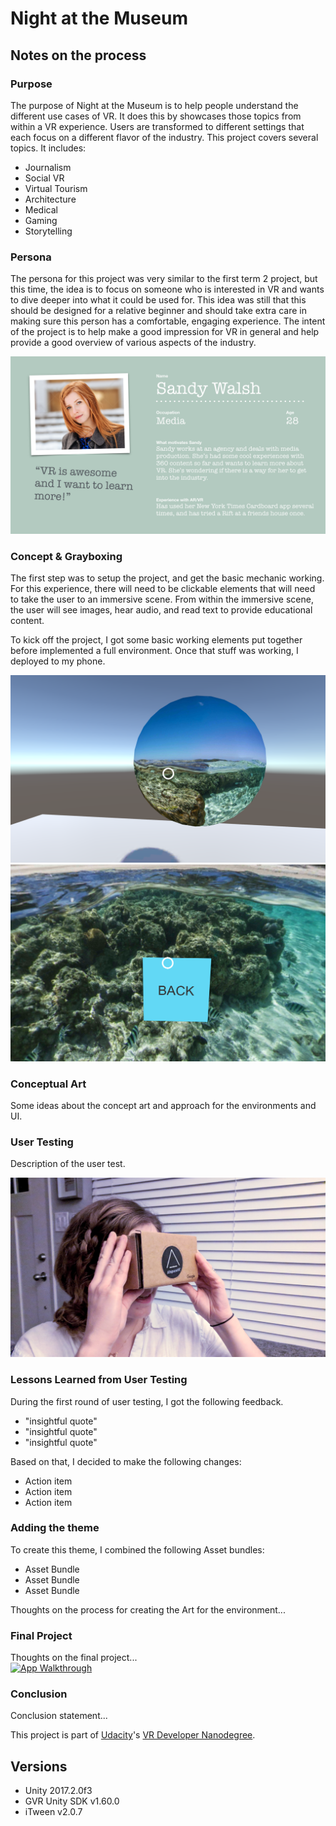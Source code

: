 # Night at the Museum

## Notes on the process

### Purpose
The purpose of Night at the Museum is to help people understand the different use cases of VR. It does this by showcases those topics from within a VR experience. Users are transformed to different settings that each focus on a different flavor of the industry. This project covers several topics. It includes:

* Journalism
* Social VR
* Virtual Tourism
* Architecture
* Medical
* Gaming
* Storytelling


### Persona
The persona for this project was very similar to the first term 2 project, but this time, the idea is to focus on someone who is interested in VR and wants to dive deeper into what it could be used for. This idea was still that this should be designed for a relative beginner and should take extra care in making sure this person has a comfortable, engaging experience. The intent of the project is to help make a good impression for VR in general and help provide a good overview of various aspects of the industry.

![Persona](/NightAtTheMuseum/img/VR-persona-NATM.jpg)

### Concept & Grayboxing
The first step was to setup the project, and get the basic mechanic working. For this experience, there will need to be clickable elements that will need to take the user to an immersive scene. From within the immersive scene, the user will see images, hear audio, and read text to provide educational content.

To kick off the project, I got some basic working elements put together before implemented a full environment. Once that stuff was working, I deployed to my phone.

![Basic UI](/NightAtTheMuseum/img/graybox-lobby.png)
![Basic UI](/NightAtTheMuseum/img/graybox-booth.png)

### Conceptual Art
Some ideas about the concept art and approach for the environments and UI.


### User Testing
Description of the user test.

![User Testing](/NightAtTheMuseum/img/user-testing.png)

### Lessons Learned from User Testing
During the first round of user testing, I got the following feedback.
* "insightful quote"
* "insightful quote"
* "insightful quote"

Based on that, I decided to make the following changes:
* Action item
* Action item
* Action item


### Adding the theme
To create this theme, I combined the following Asset bundles:
* Asset Bundle
* Asset Bundle
* Asset Bundle

Thoughts on the process for creating the Art for the environment...

### Final Project
Thoughts on the final project...
<br>
[![App Walkthrough](https://img.youtube.com/vi/dQw4w9WgXcQ/0.jpg)](https://www.youtube.com/watch?v=dQw4w9WgXcQ)

### Conclusion
Conclusion statement...

This project is part of [Udacity](https://www.udacity.com "Udacity - Be in demand")'s [VR Developer Nanodegree](https://www.udacity.com/course/vr-developer-nanodegree--nd017).

## Versions
- Unity 2017.2.0f3
- GVR Unity SDK v1.60.0
- iTween v2.0.7




